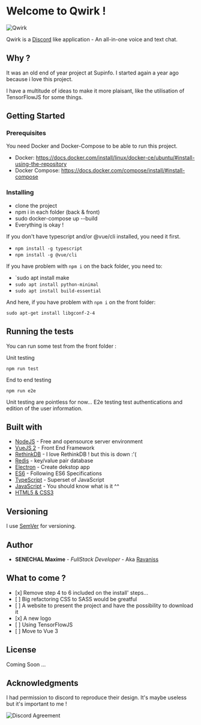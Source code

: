 # Welcome to Qwirk !

![Qwirk](https://i.ibb.co/F5n13kr/Qwirk.png)

Qwirk is a [Discord](https://discordapp.com/) like application  - An all-in-one voice and text chat. 

## Why ?

It was an old end of year project at Supinfo. I started again a year ago because i love this project.

I have a multitude of ideas to make it more plaisant, like the utilisation of TensorFlowJS for some things.

## Getting Started

### Prerequisites

You need Docker and Docker-Compose to be able to run this project.

  - Docker: https://docs.docker.com/install/linux/docker-ce/ubuntu/#install-using-the-repository
  - Docker Compose: https://docs.docker.com/compose/install/#install-compose

### Installing

- clone the project
- npm i in each folder (back & front)
- sudo docker-compose up --build
- Everything is okay !

If you don't have typescript and/or @vue/cli installed, you need it first.

- `npm install -g typescript`
- `npm install -g @vue/cli`

If you have problem with `npm i` on the back folder, you need to:

- `sudo apt install make
- `sudo apt install python-minimal`
- `sudo apt install build-essential`

And here, if you have problem with `npm i` on the front folder:

`sudo apt-get install libgconf-2-4`

## Running the tests

You can run some test from the front folder :

Unit testing

`npm run test`

End to end testing

`npm run e2e`

Unit testing are pointless for now... E2e testing test authentications and edition of the user information.

## Built with

* [NodeJS](https://nodejs.org/en/) - Free and opensource server environment
* [VueJS 2](https://vuejs.org/) - Front End Framework
* [RethinkDB](https://www.rethinkdb.com/) - I love RethinkDB ! but this is down :'(
* [Redis](https://redis.io/) - key/value pair database
* [Electron](https://electronjs.org/) - Create dekstop app
* [ES6](http://es6-features.org/) - Following ES6 Specifications
* [TypeScript](https://www.typescriptlang.org/) - Superset of JavaScript
* [JavaScript](https://www.javascript.com/) - You should know what is it ^^
* [HTML5 & CSS3](https://openclassrooms.com/fr/courses/1603881-apprenez-a-creer-votre-site-web-avec-html5-et-css3)


## Versioning

I use [SemVer](http://semver.org/) for versioning. 

## Author

* **SENECHAL Maxime** - *FullStack Developer* - Aka [Ravaniss](https://github.com/Ravaniss)

## What to come ?

- \[x] Remove step 4 to 6 included on the install' steps...
- \[ ] Big refactoring CSS to SASS would be greatful
- \[ ] A website to present the project and have the possibility to download it
- \[x] A new logo
- \[ ] Using TensorFlowJS
- \[ ] Move to Vue 3

## License

Coming Soon ...

## Acknowledgments

I had permission to discord to reproduce their design. It's maybe useless but it's important to me !

![Discord Agreement](https://image.ibb.co/efZmQz/Capture.jpg)
